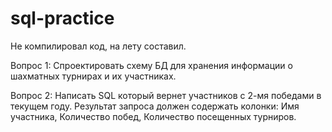# sql-practice
Не компилировал код, на лету составил.

Вопрос 1: Спроектировать схему БД для хранения информации о шахматных турнирах и их участниках.

Вопрос 2: Написать SQL который вернет участников с 2-мя победами в текущем году. Результат запроса должен содержать колонки: Имя участника, Количество побед, Количество посещенных турниров.
